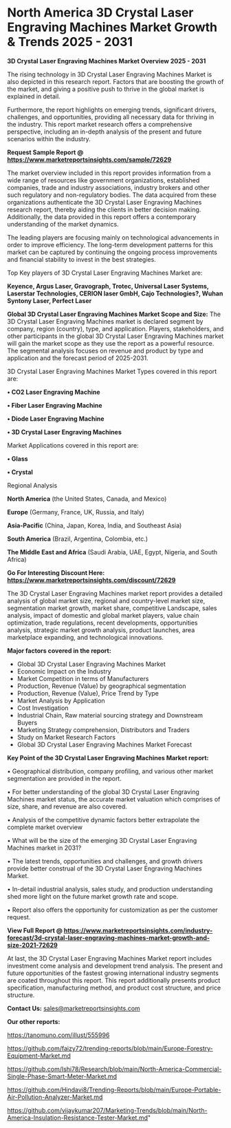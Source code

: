 # North America 3D Crystal Laser Engraving Machines Market Growth & Trends 2025 - 2031

<Strong> 3D Crystal Laser Engraving Machines Market Overview 2025 - 2031</strong>

The rising technology in 3D Crystal Laser Engraving Machines Market is also depicted in this research report. Factors that are boosting the growth of the market, and giving a positive push to thrive in the global market is explained in detail.

Furthermore, the report highlights on emerging trends, significant drivers, challenges, and opportunities, providing all necessary data for thriving in the industry. This report market research offers a comprehensive perspective, including an in-depth analysis of the present and future scenarios within the industry.

<strong>Request Sample Report @ <a href=https://www.marketreportsinsights.com/sample/72629>https://www.marketreportsinsights.com/sample/72629</a></strong>

The market overview included in this report provides information from a wide range of resources like government organizations, established companies, trade and industry associations, industry brokers and other such regulatory and non-regulatory bodies. The data acquired from these organizations authenticate the 3D Crystal Laser Engraving Machines research report, thereby aiding the clients in better decision making. Additionally, the data provided in this report offers a contemporary understanding of the market dynamics.

The leading players are focusing mainly on technological advancements in order to improve efficiency. The long-term development patterns for this market can be captured by continuing the ongoing process improvements and financial stability to invest in the best strategies.

Top Key players of 3D Crystal Laser Engraving Machines Market are:

<strong>Keyence, Argus Laser, Gravograph, Trotec, Universal Laser Systems, Laserstar Technologies, CERION laser GmbH, Cajo Technologies?, Wuhan Syntony Laser, Perfect Laser</strong>

<strong><b>Global 3D Crystal Laser Engraving Machines Market Scope and Size:</b></strong>
The 3D Crystal Laser Engraving Machines market is declared segment by company, region (country), type, and application. Players, stakeholders, and other participants in the global 3D Crystal Laser Engraving Machines market will gain the market scope as they use the report as a powerful resource. The segmental analysis focuses on revenue and product by type and application and the forecast period of 2025-2031.

3D Crystal Laser Engraving Machines Market Types covered in this report are:

<strong>• CO2 Laser Engraving Machine

• Fiber Laser Engraving Machine

• Diode Laser Engraving Machine

• 3D Crystal Laser Engraving Machines</strong>

Market Applications covered in this report are:

<strong>• Glass

• Crystal</strong> 

Regional Analysis

<strong>North America</strong> (the United States, Canada, and Mexico)

<strong>Europe</strong> (Germany, France, UK, Russia, and Italy)

<strong>Asia-Pacific</strong> (China, Japan, Korea, India, and Southeast Asia)

<strong>South America</strong> (Brazil, Argentina, Colombia, etc.)

<strong>The Middle East and Africa</strong> (Saudi Arabia, UAE, Egypt, Nigeria, and South Africa)

<strong>Go For Interesting Discount Here: <a href=https://www.marketreportsinsights.com/discount/72629>https://www.marketreportsinsights.com/discount/72629</a></strong>

The 3D Crystal Laser Engraving Machines market report provides a detailed analysis of global market size, regional and country-level market size, segmentation market growth, market share, competitive Landscape, sales analysis, impact of domestic and global market players, value chain optimization, trade regulations, recent developments, opportunities analysis, strategic market growth analysis, product launches, area marketplace expanding, and technological innovations.

<strong><b>Major factors covered in the report:</b></strong>
<ul>
  <li>Global 3D Crystal Laser Engraving Machines Market </li>
  <li>Economic Impact on the Industry</li>
  <li>Market Competition in terms of Manufacturers</li>
  <li>Production, Revenue (Value) by geographical segmentation</li>
  <li>Production, Revenue (Value), Price Trend by Type</li>
  <li>Market Analysis by Application</li>
  <li>Cost Investigation</li>
  <li>Industrial Chain, Raw material sourcing strategy and Downstream Buyers</li>
  <li>Marketing Strategy comprehension, Distributors and Traders</li>
  <li>Study on Market Research Factors</li>
  <li>Global 3D Crystal Laser Engraving Machines Market Forecast</li>
</ul>

<strong><b>Key Point of the 3D Crystal Laser Engraving Machines Market report:</b></strong>

• Geographical distribution, company profiling, and various other market segmentation are provided in the report.

• For better understanding of the global 3D Crystal Laser Engraving Machines market status, the accurate market valuation which comprises of size, share, and revenue are also covered.

• Analysis of the competitive dynamic factors better extrapolate the complete market overview

• What will be the size of the emerging 3D Crystal Laser Engraving Machines market in 2031?

• The latest trends, opportunities and challenges, and growth drivers provide better construal of the 3D Crystal Laser Engraving Machines Market.

• In-detail industrial analysis, sales study, and production understanding shed more light on the future market growth rate and scope.

• Report also offers the opportunity for customization as per the customer request.

<strong><b>View Full Report @ <a href=https://www.marketreportsinsights.com/industry-forecast/3d-crystal-laser-engraving-machines-market-growth-and-size-2021-72629>https://www.marketreportsinsights.com/industry-forecast/3d-crystal-laser-engraving-machines-market-growth-and-size-2021-72629</a></b></strong>


At last, the 3D Crystal Laser Engraving Machines Market report includes investment come analysis and development trend analysis. The present and future opportunities of the fastest growing international industry segments are coated throughout this report. This report additionally presents product specification, manufacturing method, and product cost structure, and price structure.

<strong>Contact Us:</strong>
sales@marketreportsinsights.com

<strong>Our other reports:</strong>

<a href=https://tanomuno.com/illust/555996>https://tanomuno.com/illust/555996</a>

<a href=https://github.com/faizy72/trending-reports/blob/main/Europe-Forestry-Equipment-Market.md>https://github.com/faizy72/trending-reports/blob/main/Europe-Forestry-Equipment-Market.md</a>

<a href=https://github.com/Ishi78/Research/blob/main/North-America-Commercial-Single-Phase-Smart-Meter-Market.md>https://github.com/Ishi78/Research/blob/main/North-America-Commercial-Single-Phase-Smart-Meter-Market.md</a>

<a href=https://github.com/Hindavi8/Trending-Reports/blob/main/Europe-Portable-Air-Pollution-Analyzer-Market.md>https://github.com/Hindavi8/Trending-Reports/blob/main/Europe-Portable-Air-Pollution-Analyzer-Market.md</a>

<a href=https://github.com/vijaykumar207/Marketing-Trends/blob/main/North-America-Insulation-Resistance-Tester-Market.md>https://github.com/vijaykumar207/Marketing-Trends/blob/main/North-America-Insulation-Resistance-Tester-Market.md</a>"
